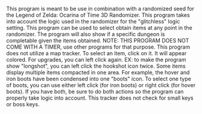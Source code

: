This program is meant to be use in combination with a randomized seed for the Legend of Zelda: Ocarina of Time 3D Randomizer.
This program takes into account the logic used in the randomizer for the "glitchless" logic setting.
This program can be used to select obtain items at any point in the randomizer. The program will also show if a specific dungeon is completable given the items obtained. NOTE: THIS PROGRAM DOES NOT COME WITH A TIMER, use other programs for that purpose. 
This program does not utilize a map tracker.
To select an item, click on it. It will appear colored. For upgrades, you can left click again. EX: to make the program show "longshot", you can left click the hookshot icon twice.
Some items display multiple items compacted in one area. For example, the hover and iron boots have been condensed into one "boots" icon. To select one type of boots, you can use either left click (for iron boots) or right click (for hover boots). If you have both, be sure to do both actions so the program can properly take logic into account.
This tracker does not check for small keys or boss keys.
